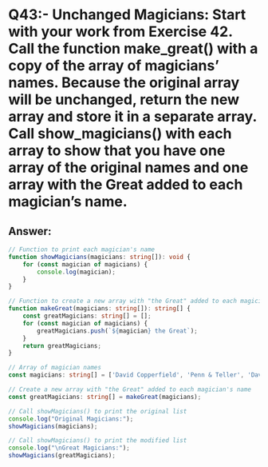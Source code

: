 # Q43:- Unchanged Magicians: Start with your work from Exercise 42. Call the function make_great() with a copy of the array of magicians’ names. Because the original array will be unchanged, return the new array and store it in a separate array. Call show_magicians() with each array to show that you have one array of the original names and one array with the Great added to each magician’s name.


## Answer:
```typescript
// Function to print each magician's name
function showMagicians(magicians: string[]): void {
    for (const magician of magicians) {
        console.log(magician);
    }
}

// Function to create a new array with "the Great" added to each magician's name
function makeGreat(magicians: string[]): string[] {
    const greatMagicians: string[] = [];
    for (const magician of magicians) {
        greatMagicians.push(`${magician} the Great`);
    }
    return greatMagicians;
}

// Array of magician names
const magicians: string[] = ['David Copperfield', 'Penn & Teller', 'David Blaine', 'Criss Angel'];

// Create a new array with "the Great" added to each magician's name
const greatMagicians: string[] = makeGreat(magicians);

// Call showMagicians() to print the original list
console.log("Original Magicians:");
showMagicians(magicians);

// Call showMagicians() to print the modified list
console.log("\nGreat Magicians:");
showMagicians(greatMagicians);

```
